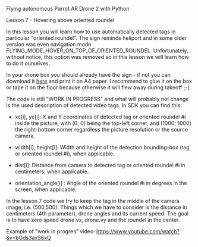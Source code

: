 Flying autonomous Parrot AR Drone 2 with Python

Lesson 7 - Hovering above oriented roundel

In this lesson you will learn how to use automatically detected tags in
particular "oriented roundel". The sign reminds heliport and in some older
version was even navigation mode FLYING_MODE_HOVER_ON_TOP_OF_ORIENTED_ROUNDEL.
Unfortunately, without notice, this option was removed so in this lesson we
will learn how to do it ourselves.

In your drone box you should already have the sign - if not you can download it
[here](http://ardrone2.parrot.com/media/cms_page_media/38/special_target_1.pdf)
and print it on A4 paper. I recommend to glue it on the box or tape it on the
floor because otherwise it will flew away during takeoff ;-).

The code is still "WORK IN PROGRESS" and what will probably not change is the
used description of detected video tags. In SDK you can find this:

* xc[i], yc[i]: X and Y coordinates of detected tag or oriented roundel #i
inside the picture, with (0; 0) being the top-left corner, and (1000; 1000)
the right-bottom corner regardless the picture resolution or the source
camera.

* width[i], height[i]: Width and height of the detection bounding-box (tag or
oriented roundel #i), when applicable.

* dist[i]: Distance from camera to detected tag or oriented roundel #i in
centimeters, when applicable.

* orientation_angle[i] : Angle of the oriented roundel #i in degrees in the
screen, when applicable.

In the lesson 7 code we try to keep the tag in the middle of the camera image,
i.e. (500,500). Things which we have to consider is the distance in centimeters
(4th parameter), drone angles and its current speed. The goal is to have zero
speed drone.vx, drone.vy and the roundel in the center.

Example of "work in progres" video:
https://www.youtube.com/watch?&v=bGds3axS6xQ

